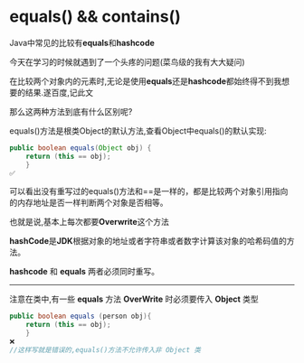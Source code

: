 # **equals() && contains()**

Java中常见的比较有**equals**和**hashcode**

今天在学习的时候就遇到了一个头疼的问题(菜鸟级的我有大大疑问)

在比较两个对象内的元素时,无论是使用**equals**还是**hashcode**都始终得不到我想要的结果.遂百度,记此文

那么这两种方法到底有什么区别呢?

equals()方法是根类Object的默认方法,查看Object中equals()的默认实现:
~~~java
public boolean equals(Object obj) {
    return (this == obj);
    }
✅
~~~

可以看出没有重写过的equals()方法和==是一样的，都是比较两个对象引用指向的内存地址是否一样判断两个对象是否相等。

也就是说,基本上每次都要**Overwrite**这个方法

 **hashCode**是**JDK**根据对象的地址或者字符串或者数字计算该对象的哈希码值的方法。 

**hashcode** 和 **equals** 两者必须同时重写。 

<hr>

注意在类中,有一些 **equals** 方法 **OverWrite** 时必须要传入 **Object** 类型

~~~java
public boolean equals (person obj){
	return (this == obj);
	}	
❌
//这样写就是错误的,equals()方法不允许传入非 Object 类
~~~

